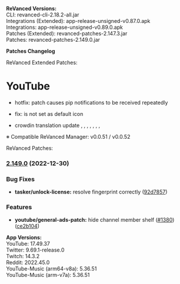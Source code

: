 **ReVanced Versions:**  
CLI: revanced-cli-2.18.2-all.jar  
Integrations (Extended): app-release-unsigned-v0.87.0.apk  
Integrations: app-release-unsigned-v0.89.0.apk  
Patches (Extended): revanced-patches-2.147.3.jar  
Patches: revanced-patches-2.149.0.jar  

**Patches Changelog**
  
ReVanced Extended Patches:   

YouTube
==
- hotfix:  patch causes pip notifications to be received repeatedly
- fix:  is not set as default icon

- crowdin translation update
, , , , , , , 

※ Compatible ReVanced Manager: v0.0.51 / v0.0.52
  
ReVanced Patches:   

### [2.149.0](https://github.com/revanced/revanced-patches/compare/v2.148.0...v2.149.0) (2022-12-30)
### Bug Fixes
* **tasker/unlock-license:** resolve fingerprint correctly ([92d7857](https://github.com/revanced/revanced-patches/commit/92d78576f033dd7155c80cb08d5911048b06c36c))
### Features
* **youtube/general-ads-patch:** hide channel member shelf ([#1380](https://github.com/revanced/revanced-patches/issues/1380)) ([ce2b104](https://github.com/revanced/revanced-patches/commit/ce2b104f508f1581ec531446d60bd3d41dafbd2c))

  
**App Versions:**  
YouTube: 17.49.37  
Twitter: 9.69.1-release.0  
Twitch: 14.3.2  
Reddit: 2022.45.0  
YouTube-Music (arm64-v8a): 5.36.51  
YouTube-Music (arm-v7a): 5.36.51  
